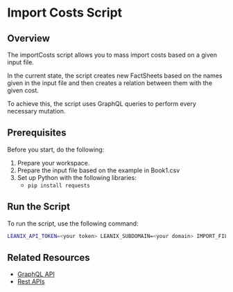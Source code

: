 # Import Costs Script

## Overview

The importCosts script allows you to mass import costs based on a given input file.

In the current state, the script creates new FactSheets based on the names given in the input file and then creates a relation between them with the given cost.

To achieve this, the script uses GraphQL queries to perform every necessary mutation.

## Prerequisites

Before you start, do the following:

1. Prepare your workspace.
2. Prepare the input file based on the example in Book1.csv
3. Set up Python with the following libraries: 
    - `pip install requests`

## Run the Script

To run the script, use the following command:

```bash
LEANIX_API_TOKEN=<your token> LEANIX_SUBDOMAIN=<your domain> IMPORT_FILE=<your input file> python importCosts.py
```

## Related Resources

- [GraphQL API](https://docs-eam.leanix.net/reference/graphql-tutorials)
- [Rest APIs](https://docs-eam.leanix.net/reference/rest-apis)
